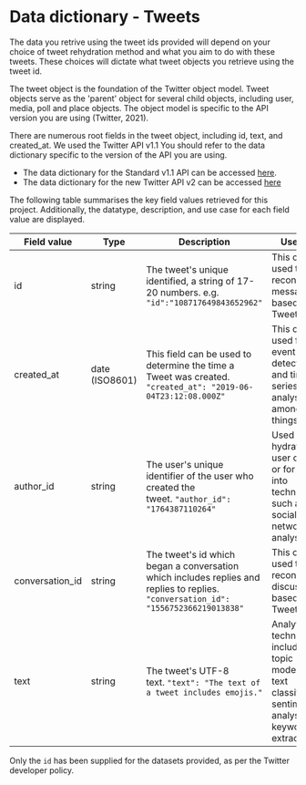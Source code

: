 # Data dictionary - Tweets
The data you retrive using the tweet ids provided will depend on your choice of tweet rehydration method and what you aim to do with these tweets. These choices will dictate what tweet objects you retrieve using the tweet id. 

The tweet object is the foundation of the Twitter object model. Tweet objects serve as the 'parent' object for several child objects, including user, media, poll and place objects. The object model is specific to the API version you are using (Twitter, 2021). 

There are numerous root fields in the tweet object, including id, text, and created_at.  We used the Twitter API v1.1 You should refer to the data dictionary specific to the version of the API you are using. 
- The data dictionary for the Standard v1.1 API can be accessed [here](https://developer.twitter.com/en/docs/twitter-api/v1/data-dictionary/object-model/tweet).
- The data dictionary for the new Twitter API v2 can be accessed [here](https://developer.twitter.com/en/docs/twitter-api/data-dictionary/introduction)

The following table summarises the key field values retrieved for this project. Additionally, the datatype, description, and use case for each field value are displayed.

| **Field value** | **Type**       | **Description** | **Use case**    |
| --------------- | -------------  | ------- | --------------- | 
| id           | string | The tweet's unique identified, a string of 17-20 numbers. e.g. `"id":"108717649843652962"` | This can be used to reconstruct a message based on a Tweet.|
| created_at | date (ISO8601)| This field can be used to determine the time a Tweet was created. `"created_at": "2019-06-04T23:12:08.000Z"` | This can be used for event detection and time series analysis, among other things.|
| author_id | string | The user's unique identifier of the user who created the tweet. `"author_id": "1764387110264"`| Used to hydrate the user object or for input into techniques such as social network analysis.
| conversation_id | string | The tweet's id which began a conversation which includes replies and replies to replies. `"conversation_id": "1556752366219013838"`| This can be used to reconstruct discussions based on a Tweet. |
| text | string| The tweet's UTF-8 text. `"text": "The text of a tweet includes emojis."`| Analytic techniques including topic modelling, text classification, sentiment analysis and keyword extraction.|


Only the `id` has been supplied for the datasets provided, as per the Twitter developer policy. 
